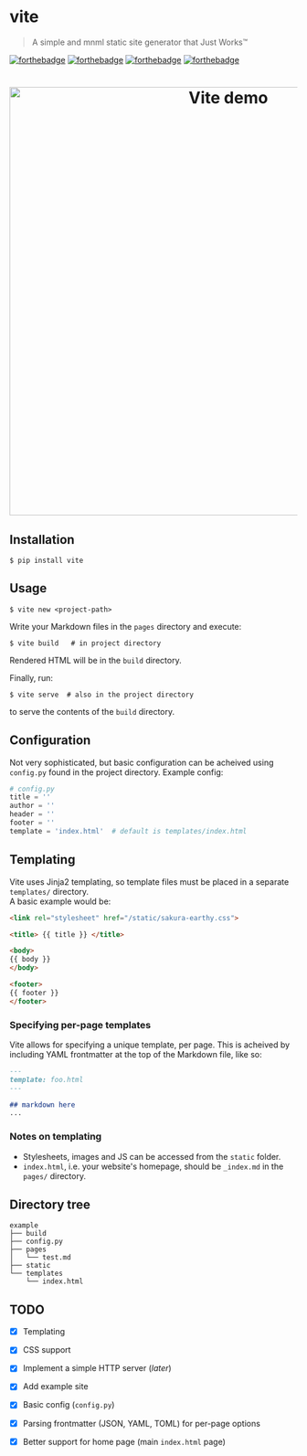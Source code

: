 # vite
> A simple and mnml static site generator that Just Works™

[![forthebadge](https://forthebadge.com/images/badges/60-percent-of-the-time-works-every-time.svg)](https://forthebadge.com)
[![forthebadge](https://forthebadge.com/images/badges/made-with-python.svg)](https://forthebadge.com)
[![forthebadge](https://forthebadge.com/images/badges/powered-by-electricity.svg)](https://forthebadge.com)
[![forthebadge](https://forthebadge.com/images/badges/uses-git.svg)](https://forthebadge.com)

<h1 align="center">
    <img width="750" src="https://0x0.st/swPG.png" alt="Vite demo">
</h1>

Installation
------------

```console
$ pip install vite
```
Usage
-----

```console
$ vite new <project-path>
```
Write your Markdown files in the `pages` directory and execute:
```console
$ vite build   # in project directory
```
Rendered HTML will be in the `build` directory.

Finally, run:
```console
$ vite serve  # also in the project directory
```
to serve the contents of the `build` directory.

Configuration
-------------

Not very sophisticated, but basic configuration can be acheived using
  `config.py` found in the project directory.
Example config:

```python
# config.py 
title = ''
author = ''
header = ''
footer = '' 
template = 'index.html'  # default is templates/index.html
```

Templating
----------

Vite uses Jinja2 templating, so template files must be placed in a separate `templates/` directory.  
A basic example would be:
```html
<link rel="stylesheet" href="/static/sakura-earthy.css">

<title> {{ title }} </title>

<body>
{{ body }}
</body>

<footer>
{{ footer }}
</footer>
```
### Specifying per-page templates
Vite allows for specifying a unique template, per page. This is acheived by including YAML frontmatter at the top of the Markdown file, like so:

```markdown
---
template: foo.html
---

## markdown here
...
```

### Notes on templating

- Stylesheets, images and JS can be accessed from the `static` folder.
- `index.html`, i.e. your website's homepage, should be `_index.md` in the `pages/` directory.


Directory tree
--------------

    example
    ├── build
    ├── config.py
    ├── pages
    │   └── test.md
    ├── static
    └── templates
        └── index.html

TODO
----

- [x] Templating
- [x] CSS support
- [x] Implement a simple HTTP server (*later*)
- [x] Add example site
- [x] Basic config (`config.py`)
- [x] Parsing frontmatter (JSON, YAML, TOML) for per-page options
- [x] Better support for home page (main `index.html` page)

